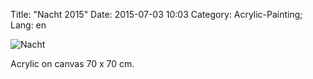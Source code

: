 Title: "Nacht 2015"
Date: 2015-07-03 10:03
Category: Acrylic-Painting;
Lang: en

![Nacht]({filename}images/acryl/smeerws-2015-nacht.jpg "Nacht")


Acrylic on canvas 70 x 70 cm.

